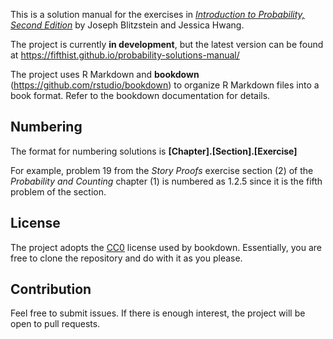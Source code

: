 This is a solution manual for the exercises in [_Introduction to Probability, Second Edition_](https://www.amazon.com/Introduction-Probability-Chapman-Statistical-Science/dp/1138369918) by Joseph Blitzstein and Jessica Hwang.

The project is currently **in development**, but the latest version can be found at https://fifthist.github.io/probability-solutions-manual/

The project uses R Markdown and **bookdown** (https://github.com/rstudio/bookdown) to organize R Markdown files into a book format. Refer to the bookdown documentation for details.

## Numbering

The format for numbering solutions is **[Chapter].[Section].[Exercise]**

For example, problem 19 from the _Story Proofs_ exercise section (2) of the _Probability and Counting_ chapter (1) is numbered as 1.2.5 since it is the fifth problem of the section.

## License
The project adopts the [CC0](https://creativecommons.org/share-your-work/public-domain/cc0/) license used by bookdown. Essentially, you are free to clone the repository and do with it as you please.

## Contribution

Feel free to submit issues. If there is enough interest, the project will be open to pull requests.
